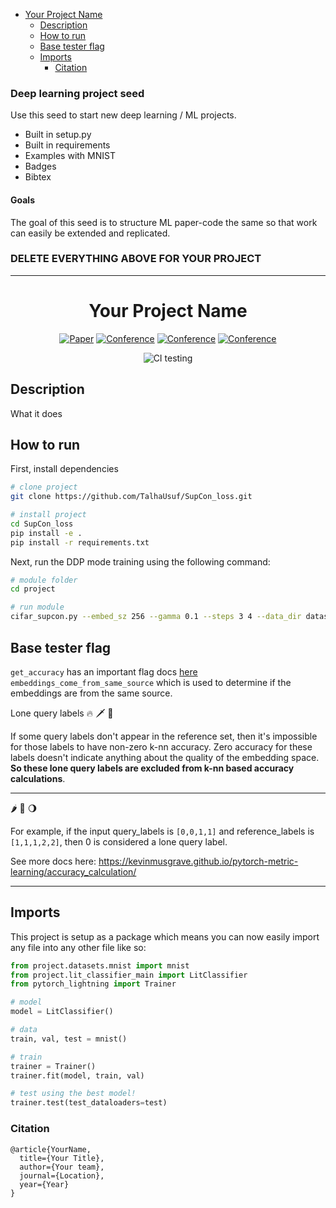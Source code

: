 - [Your Project Name](#your-project-name)
  - [Description](#description)
  - [How to run](#how-to-run)
  - [Base tester flag](#base-tester-flag)
  - [Imports](#imports)
    - [Citation](#citation)

### Deep learning project seed
Use this seed to start new deep learning / ML projects.

- Built in setup.py
- Built in requirements
- Examples with MNIST
- Badges
- Bibtex

#### Goals  
The goal of this seed is to structure ML paper-code the same so that work can easily be extended and replicated.   

### DELETE EVERYTHING ABOVE FOR YOUR PROJECT  
 
---

<div align="center">    
 
# Your Project Name     

[![Paper](http://img.shields.io/badge/paper-arxiv.1001.2234-B31B1B.svg)](https://www.nature.com/articles/nature14539)
[![Conference](http://img.shields.io/badge/NeurIPS-2019-4b44ce.svg)](https://papers.nips.cc/book/advances-in-neural-information-processing-systems-31-2018)
[![Conference](http://img.shields.io/badge/ICLR-2019-4b44ce.svg)](https://papers.nips.cc/book/advances-in-neural-information-processing-systems-31-2018)
[![Conference](http://img.shields.io/badge/AnyConference-year-4b44ce.svg)](https://papers.nips.cc/book/advances-in-neural-information-processing-systems-31-2018)  
<!--
ARXIV   
[![Paper](http://img.shields.io/badge/arxiv-math.co:1480.1111-B31B1B.svg)](https://www.nature.com/articles/nature14539)
-->
![CI testing](https://github.com/PyTorchLightning/deep-learning-project-template/workflows/CI%20testing/badge.svg?branch=master&event=push)


<!--  
Conference   
-->   
</div>
 
## Description   
What it does   

## How to run   
First, install dependencies   
```bash
# clone project   
git clone https://github.com/TalhaUsuf/SupCon_loss.git

# install project   
cd SupCon_loss
pip install -e .   
pip install -r requirements.txt
 ```   
 Next, run the DDP mode training using the following command:   
 ```bash
# module folder
cd project

# run module   
cifar_supcon.py --embed_sz 256 --gamma 0.1 --steps 3 4 --data_dir dataset --img_sz 224 --resize 250 --auto_scale_batch_size False --strategy ddp --gpus 2 --precision 16 --batch_size 250 --max_epochs 10 --warmup_epochs 2 --log_every_n_steps 5 --lr 0.0001
```
## Base tester flag

`get_accuracy` has an important flag docs [here](https://kevinmusgrave.github.io/pytorch-metric-learning/testers/) `embeddings_come_from_same_source` which is used to determine if the embeddings are from the same source.


Lone query labels 🔥 🗡️ :fork_and_knife:

If some query labels don't appear in the reference set, then it's impossible for those labels to have non-zero k-nn accuracy. Zero accuracy for these labels doesn't indicate anything about the quality of the embedding space. **So these lone query labels are excluded from k-nn based accuracy calculations**.

---
:hot_pepper: :volcano:  :waning_gibbous_moon:

For example, if the input query_labels is `[0,0,1,1]` and reference_labels is `[1,1,1,2,2]`, then 0 is considered a lone query label.

See more docs here: https://kevinmusgrave.github.io/pytorch-metric-learning/accuracy_calculation/

---
## Imports
This project is setup as a package which means you can now easily import any file into any other file like so:
```python
from project.datasets.mnist import mnist
from project.lit_classifier_main import LitClassifier
from pytorch_lightning import Trainer

# model
model = LitClassifier()

# data
train, val, test = mnist()

# train
trainer = Trainer()
trainer.fit(model, train, val)

# test using the best model!
trainer.test(test_dataloaders=test)
```

### Citation   
```
@article{YourName,
  title={Your Title},
  author={Your team},
  journal={Location},
  year={Year}
}
```   
